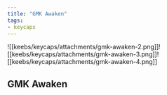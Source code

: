 ```yaml
---
title: "GMK Awaken"
tags:
- keycaps 
---
```


![[keebs/keycaps/attachments/gmk-awaken-2.png]]![[keebs/keycaps/attachments/gmk-awaken-3.png]]![[keebs/keycaps/attachments/gmk-awaken-4.png]]

## GMK Awaken
